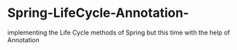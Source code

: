 # Spring-LifeCycle-Annotation-
implementing the Life Cycle methods of Spring but this time with the help of Annotation 
